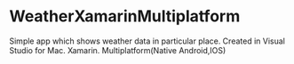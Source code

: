 # WeatherXamarinMultiplatform
Simple app which shows weather data in particular place. 
Created in Visual Studio for Mac. 
Xamarin. Multiplatform(Native Android,IOS)
